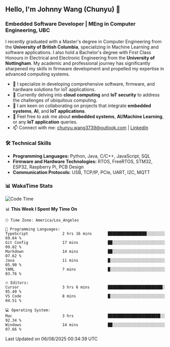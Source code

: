 ## Hello, I'm Johnny Wang (Chunyu) 👋

### Embedded Software Developer | MEng in Computer Engineering, UBC

I recently graduated with a Master's degree in Computer Engineering from the **University of British Columbia**, specializing in Machine Learning and software applications. I also hold a Bachelor's degree with First Class Honours in Electrical and Electronic Engineering from the **University of Nottingham**. My academic and professional journey has significantly sharpened my skills in firmware development and propelled my expertise in advanced computing systems.

- 🔭 I specialize in developing comprehensive software, firmware, and hardware solutions for IoT applications.
- 🌱 Currently delving into **cloud computing** and **IoT security** to address the challenges of ubiquitous computing.
- 🤝 I am keen on collaborating on projects that integrate **embedded systems**, **AI**, and **IoT applications**.
- 💬 Feel free to ask me about **embedded systems**, **AI/Machine Learning**, or any **IoT application** queries.
- 📫 Connect with me: [chunyu.wang3739@outlook.com](mailto:chunyu.wang3739@outlook.com) | [LinkedIn](https://www.linkedin.com/in/shycw1/)


### 🛠️ Technical Skills
- **Programming Languages:** Python, Java, C/C++, JavaScript, SQL
- **Firmware and Hardware Technologies:** RTOS, FreeRTOS, STM32, ESP32, Raspberry Pi, PCB Design
- **Communication Protocols:** USB, TCP/IP, PCIe, UART, I2C, MQTT

### 📊 WakaTime Stats
<!--START_SECTION:waka-->
![Code Time](http://img.shields.io/badge/Code%20Time-119%20hrs%2044%20mins-blue)

📊 **This Week I Spent My Time On** 

```text
🕑︎ Time Zone: America/Los_Angeles

💬 Programming Languages: 
TypeScript               2 hrs 16 mins       █████████████████░░░░░░░░   69.64 % 
Git Config               17 mins             ██░░░░░░░░░░░░░░░░░░░░░░░   09.02 % 
Markdown                 14 mins             ██░░░░░░░░░░░░░░░░░░░░░░░   07.62 % 
Java                     11 mins             █░░░░░░░░░░░░░░░░░░░░░░░░   05.90 % 
YAML                     7 mins              █░░░░░░░░░░░░░░░░░░░░░░░░   03.76 % 

🔥 Editors: 
Cursor                   3 hrs 6 mins        ████████████████████████░   95.49 % 
VS Code                  8 mins              █░░░░░░░░░░░░░░░░░░░░░░░░   04.51 % 

💻 Operating System: 
Mac                      3 hrs               ███████████████████████░░   92.34 % 
Windows                  14 mins             ██░░░░░░░░░░░░░░░░░░░░░░░   07.66 % 
```


 Last Updated on 06/08/2025 00:34:39 UTC
<!--END_SECTION:waka-->
